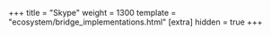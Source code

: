 +++
title = "Skype"
weight = 1300
template = "ecosystem/bridge_implementations.html"
[extra]
hidden = true
+++
